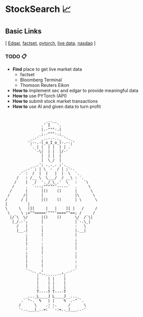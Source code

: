 # StockSearch 📈


## Basic Links

[ [Edgar](https://sec.gov), [factset](https://www.factset.com/), [pytorch](https://pytorch.org/), [live data](https://finnhub.io/docs/api/market-news), [nasdaq](https://docs.data.nasdaq.com/) ]

### TODO 📋
- **Find** place to get live market data 
  - factset
  - Bloomberg Terminal
  - Thomson Reuters Eikon
- **How to** implement sec and edgar to provide meaningful data
- **How to** use PYTorch (API)
- **How to** submit stock market transactions
- **How to** use AI and given data to turn profit  

## 
                      _..__
                    .' I   '.
                    |.-"""-.|
                   _;.-"""-.;_
               _.-' _..-.-.._ '-._
              ';--.-(_o_I_o_)-.--;'
               `. | |  | |  | | .`
                 `-\|  | |  |/-'
                    |  | |  |
                    |  \_/  |
                 _.'; ._._. ;'._
            _.-'`; | \  -  / | ;'-.
          .' :  /  |  |   |  |  \  '.
         /   : /__ \  \___/  / __\ : `.
        /    |   /  '._/_\_.'  \   :   `\
       /     .  `---;"""""'-----`  .     \
      /      |      |()    ()      |      \
     /      /|      |              |\      \  
    /      / |      |()    ()      | \      \
    |         |
    \     \   |][     |   |    ][ |   /     /
     \     \ ;=""====='"""'====""==; /     /
      |/`\  \/      |()    ()      \/  /`\|
       |_/.-';      |              |`-.\_|
         /   |      ;              :   \
         |__.|      |              |.__|
             ;      |              | 
             |      :              ;
             |      :              |
             ;      |              |
             ;      |              ;
             |      :              |
             |      |              ;
             |      |              ;
             '-._   ;           _.-'
                 `;"--.....--";`
                  |    | |    |
                  |    | |    |
                  |    | |    |
                  T----T T----T
             _..._L____J L____J _..._
           .` "-. `%   | |    %` .-" `.
          /      \    .: :.     /      \
          '-..___|_..=:` `-:=.._|___..-'
